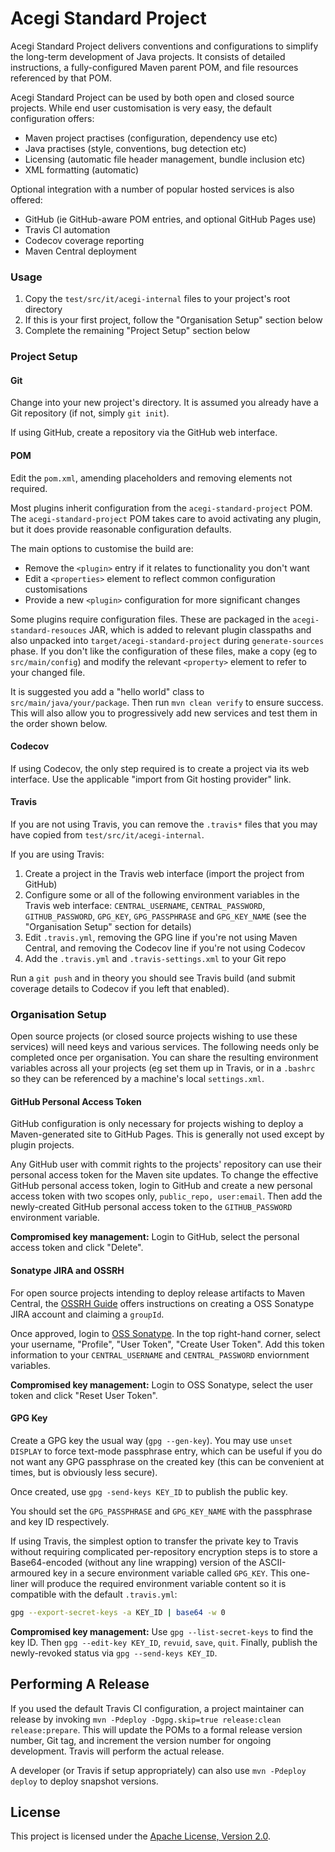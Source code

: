 # Acegi Standard Project

Acegi Standard Project delivers conventions and configurations to simplify the
long-term development of Java projects. It consists of detailed instructions, a
fully-configured Maven parent POM, and file resources referenced by that POM.

Acegi Standard Project can be used by both open and closed source projects.
While end user customisation is very easy, the default configuration offers:

* Maven project practises (configuration, dependency use etc)
* Java practises (style, conventions, bug detection etc)
* Licensing (automatic file header management, bundle inclusion etc)
* XML formatting (automatic)

Optional integration with a number of popular hosted services is also offered:

* GitHub (ie GitHub-aware POM entries, and optional GitHub Pages use)
* Travis CI automation
* Codecov coverage reporting
* Maven Central deployment

### Usage

1. Copy the `test/src/it/acegi-internal` files to your project's root directory
2. If this is your first project, follow the "Organisation Setup" section below
3. Complete the remaining "Project Setup" section below

### Project Setup

#### Git

Change into your new project's directory. It is assumed you already have a
Git repository (if not, simply `git init`).

If using GitHub, create a repository via the GitHub web interface.

#### POM

Edit the `pom.xml`, amending placeholders and removing elements not required.

Most plugins inherit configuration from the `acegi-standard-project` POM. The
`acegi-standard-project` POM takes care to avoid activating any plugin, but it
does provide reasonable configuration defaults.

The main options to customise the build are:

* Remove the `<plugin>` entry if it relates to functionality you don't want
* Edit a `<properties>` element to reflect common configuration customisations
* Provide a new `<plugin>` configuration for more significant changes

Some plugins require configuration files. These are packaged in the
`acegi-standard-resouces` JAR, which is added to relevant plugin classpaths and
also unpacked into `target/acegi-standard-project` during `generate-sources`
phase. If you don't like the configuration of these files, make a copy (eg to
`src/main/config`) and modify the relevant `<property>` element to refer to your
changed file.

It is suggested you add a "hello world" class to `src/main/java/your/package`.
Then run `mvn clean verify` to ensure success. This will also allow you to
progressively add new services and test them in the order shown below.

#### Codecov

If using Codecov, the only step required is to create a project via its web
interface. Use the applicable "import from Git hosting provider" link.

#### Travis

If you are not using Travis, you can remove the `.travis*` files that you may
have copied from `test/src/it/acegi-internal`.

If you are using Travis:

1. Create a project in the Travis web interface (import the project from GitHub)
2. Configure some or all of the following environment variables in the Travis
   web interface: `CENTRAL_USERNAME`, `CENTRAL_PASSWORD`, `GITHUB_PASSWORD`,
   `GPG_KEY`, `GPG_PASSPHRASE` and `GPG_KEY_NAME` (see the "Organisation Setup"
   section for details)
3. Edit `.travis.yml`, removing the GPG line if you're not using Maven Central,
   and removing the Codecov line if you're not using Codecov
4. Add the `.travis.yml` and `.travis-settings.xml` to your Git repo

Run a `git push` and in theory you should see Travis build (and submit coverage
details to Codecov if you left that enabled).

### Organisation Setup

Open source projects (or closed source projects wishing to use these services)
will need keys and various services. The following needs only be completed once
per organisation. You can share the resulting environment variables across all
your projects (eg set them up in Travis, or in a `.bashrc` so they can be
referenced by a machine's local `settings.xml`.

#### GitHub Personal Access Token

GitHub configuration is only necessary for projects wishing to deploy a
Maven-generated site to GitHub Pages. This is generally not used except by
plugin projects.

Any GitHub user with commit rights to the projects' repository can use their
personal access token for the Maven site updates. To change the effective GitHub
personal access token, login to GitHub and create a new personal access token
with two scopes only, `public_repo, user:email`. Then add the newly-created
GitHub personal access token to the `GITHUB_PASSWORD` environment variable.

**Compromised key management:** Login to GitHub, select the personal access
token and click "Delete".

#### Sonatype JIRA and OSSRH

For open source projects intending to deploy release artifacts to Maven Central,
the [OSSRH Guide](http://central.sonatype.org/pages/ossrh-guide.html) offers
instructions on creating a OSS Sonatype JIRA account and claiming a `groupId`.

Once approved, login to [OSS Sonatype](https://oss.sonatype.org/). In the top
right-hand corner, select your username, "Profile", "User Token", "Create User
Token". Add this token information to your `CENTRAL_USERNAME` and
`CENTRAL_PASSWORD` enviornment variables.

**Compromised key management:** Login to OSS Sonatype, select the user token and
click "Reset User Token".

#### GPG Key

Create a GPG key the usual way (`gpg --gen-key`). You may use `unset DISPLAY`
to force text-mode passphrase entry, which can be useful if you do not want any
GPG passphrase on the created key (this can be convenient at times, but is
obviously less secure).

Once created, use `gpg -send-keys KEY_ID` to publish the public key.

You should set the `GPG_PASSPHRASE` and `GPG_KEY_NAME` with the passphrase and
key ID respectively.

If using Travis, the simplest option to transfer the private key to Travis
without requiring complicated per-repository encryption steps is to store a
Base64-encoded (without any line wrapping) version of the ASCII-armoured key in
a secure environment variable called `GPG_KEY`. This one-liner will produce the
required environment variable content so it is compatible with the default
`.travis.yml`:

``` bash
gpg --export-secret-keys -a KEY_ID | base64 -w 0
```

**Compromised key management:** Use `gpg --list-secret-keys` to find the key ID.
Then `gpg --edit-key KEY_ID`, `revuid`, `save`, `quit`. Finally, publish the
newly-revoked status via `gpg --send-keys KEY_ID`.

## Performing A Release

If you used the default Travis CI configuration, a project maintainer can
release by invoking
`mvn -Pdeploy -Dgpg.skip=true release:clean release:prepare`. This will
update the POMs to a formal release version number, Git tag, and increment the
version number for ongoing development. Travis will perform the actual release.

A developer (or Travis if setup appropriately) can also use
`mvn -Pdeploy deploy` to deploy snapshot versions.

## License

This project is licensed under the
[Apache License, Version 2.0](http://www.apache.org/licenses/LICENSE-2.0.html).
